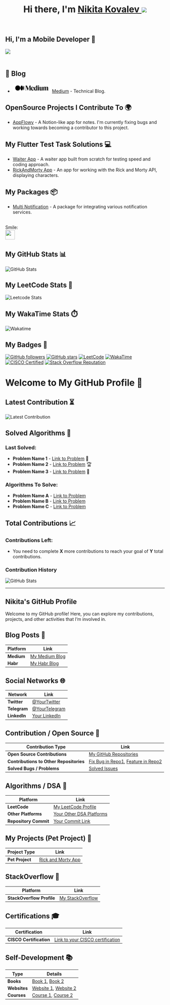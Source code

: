 <p>
  <link rel="stylesheet" href="https://cdn.jsdelivr.net/gh/devicons/devicon@v2.12.0/devicon.min.css">
</p>  

<h1 align="center">Hi there, I'm
  <a href="" target="_blank">
    Nikita Kovalev
  </a> 
  <img src="https://github.com/blackcater/blackcater/raw/main/images/Hi.gif" height="32" />
</h1>

<br />

## Hi, I'm a Mobile Developer 🚀

<!--START_SECTION:activity-->
<!--END_SECTION:activity-->

<a href="mailto:nikita3kovalev3@gmail.com">
  <img src="https://github.com/blackcater/blackcater/raw/main/images/social-gmail.svg" height="40" />
</a>

<br />
<br />

## 📝 Blog

*  <img src="https://github.com/Medium/medium-logos/blob/master/01_Logo/01_Black/JPG/CMYK/Medium-Logo-Black-CMYK%401x.jpg" width="120" height="30"/> [Medium](https://medium.com/@nikita3kovalev3) - Technical Blog.

## OpenSource Projects I Contribute To 🌍

* [AppFlowy](https://github.com/AppFlowy-IO/appflowy-editor) - A Notion-like app for notes. I'm currently fixing bugs and working towards becoming a contributor to this project.

## My Flutter Test Task Solutions 💻

* [Waiter App](https://github.com/Taverz/waiter_test) - A waiter app built from scratch for testing speed and coding approach.
* [RickAndMorty App](https://github.com/Taverz/app_rickandmorty) - An app for working with the Rick and Morty API, displaying characters.

## My Packages 📦

* [Multi Notification](https://github.com/Taverz/multi_notification) - A package for integrating various notification services.

<br />
Smile:
<div>
    <img src="https://cultofthepartyparrot.com/parrots/hd/githubparrot.gif" width="30" height="30"/>
</div>

## My GitHub Stats 📊

![GitHub Stats](https://github-readme-stats.vercel.app/api?username=yourusername&show_icons=true)

## My LeetCode Stats 🧩

![Leetcode Stats](https://leetcard.jacoblin.cool/nikita3kovalev3)

## My WakaTime Stats ⏱️

![Wakatime](https://wakatime.com/share/@Taverz)

## My Badges 📛

[![GitHub followers](https://img.shields.io/github/followers/Taverz?label=Follow&style=social)](https://github.com/Taverz)
[![GitHub stars](https://img.shields.io/github/stars/Taverz?label=Stars&style=social)](https://github.com/Taverz)
[![LeetCode](https://img.shields.io/badge/LeetCode-0-ff69b4?style=flat&logo=leetcode)](https://leetcode.com/your-profile)
[![WakaTime](https://img.shields.io/badge/WakaTime-0-ff6347?style=flat&logo=wakatime)](https://wakatime.com/share/@Taverz)
[![CISCO Certified](https://img.shields.io/badge/CISCO%20Certified-yes-blue?style=flat&logo=cisco)](https://www.cisco.com)
[![Stack Overflow Reputation](https://img.shields.io/badge/Stack%20Overflow%20Reputation-2000-green)](https://stackoverflow.com/users/22450643/nikita-kovalev)

# Welcome to My GitHub Profile 🌟

## Latest Contribution ⏳
![Latest Contribution](https://github-readme-stats.vercel.app/api/pin/?username=Taverz&repo=your-latest-repo)

## Solved Algorithms 🧩

### Last Solved:
- **Problem Name 1** - [Link to Problem](https://example.com) 🏅
- **Problem Name 2** - [Link to Problem](https://example.com) 🏆
- **Problem Name 3** - [Link to Problem](https://example.com) 🥇

### Algorithms To Solve:
- **Problem Name A** - [Link to Problem](https://example.com)
- **Problem Name B** - [Link to Problem](https://example.com)
- **Problem Name C** - [Link to Problem](https://example.com)

## Total Contributions 📈

### Contributions Left:
- You need to complete **X** more contributions to reach your goal of **Y** total contributions.

### Contribution History
![GitHub Stats](https://github-readme-stats.vercel.app/api?username=Taverz&show_icons=true)

---

## Nikita's GitHub Profile

Welcome to my GitHub profile! Here, you can explore my contributions, projects, and other activities that I’m involved in.

## Blog Posts 📝

| Platform | Link |
|----------|------|
| **Medium** | [My Medium Blog](https://medium.com/@your-profile) |
| **Habr** | [My Habr Blog](https://habr.com/en/users/your-profile/) |

## Social Networks 🌐

| Network | Link |
|---------|------|
| **Twitter** | [@YourTwitter](https://twitter.com/your-profile) |
| **Telegram** | [@YourTelegram](https://t.me/your-profile) |
| **LinkedIn** | [Your LinkedIn](https://www.linkedin.com/in/your-profile) |

## Contribution / Open Source 🚀

| Contribution Type | Link |
|-------------------|------|
| **Open Source Contributions** | [My GitHub Repositories](https://github.com/Taverz) |
| **Contributions to Other Repositories** | [Fix Bug in Repo1](https://github.com/owner/repo1/pull/123), [Feature in Repo2](https://github.com/owner/repo2/pull/456) |
| **Solved Bugs / Problems** | [Solved Issues](https://github.com/Taverz/issues/solved) |

## Algorithms / DSA 🧩

| Platform | Link |
|----------|------|
| **LeetCode** | [My LeetCode Profile](https://leetcode.com/your-profile) |
| **Other Platforms** | [Your Other DSA Platforms](#) |
| **Repository Commit** | [Your Commit Link](https://github.com/your-profile/your-repository/commit/commit-hash) |

## My Projects (Pet Project) 🐾

| Project Type | Link |
|--------------|------|
| **Pet Project** | [Rick and Morty App](https://github.com/Taverz/app_rickandmorty) |

## StackOverflow 💬

| Platform | Link |
|----------|------|
| **StackOverflow Profile** | [My StackOverflow](https://stackoverflow.com/users/22450643/nikita-kovalev) |

## Certifications 🎓

| Certification | Link |
|---------------|------|
| **CISCO Certification** | [Link to your CISCO certification](https://www.cisco.com/certifications/your-certification) |

## Self-Development 📚

| Type | Details |
|------|---------|
| **Books** | [Book 1](#), [Book 2](#) |
| **Websites** | [Website 1](#), [Website 2](#) |
| **Courses** | [Course 1](#), [Course 2](#) |

</hr>
